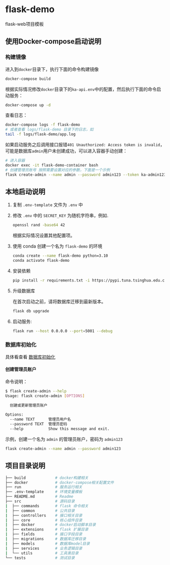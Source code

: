 # flask-demo

flask-web项目模板

## 使用Docker-compose启动说明

### 构建镜像

进入到`docker`目录下，执行下面的命令构建镜像

```bash
docker-compose build
```

根据实际情况修改`docker`目录下的`ka-api.env`中的配置，然后执行下面的命令启动服务：

```bash
docker-compose up -d
```

查看日志：

```bash
docker-compose logs -f flask-demo
# 或者查看 logs/flask-demo 目录下的日志，如
tail -f logs/flask-demo/app.log
```

如果启动服务之后调用接口报错`401 Unauthorized: Access token is invalid`，可能是数据库`admin`用户未创建成功，可以进入容器手动创建：

```bash
# 进入容器
docker exec -it flask-demo-container bash
# 创建管理员账号 按照需要设置对应的参数，下面是一个示例
flask create-admin --name admin --password admin123 --token ka-admin123
```

## 本地启动说明

1. 复制 `.env-template` 文件为 `.env` 中
2. 修改 `.env` 中的 `SECRET_KEY` 为随机字符串，例如.

   ```bash
   openssl rand -base64 42
   ```

   根据实际情况设置其他配置项。

3. 使用 conda 创建一个名为 `flask-demo` 的环境

   ```bash
   conda create --name flask-demo python=3.10
   conda activate flask-demo
   ```

4. 安装依赖

   ```bash
   pip install -r requirements.txt -i https://pypi.tuna.tsinghua.edu.cn/simple/
   ```

5. 升级数据库

   在首次启动之前，请将数据库迁移到最新版本。

   ```bash
   flask db upgrade
   ```

6. 启动服务:

   ```bash
   flask run --host 0.0.0.0 --port=5001 --debug
   ```

### 数据库初始化

具体看查看 [数据库初始化](src/migrations/README.md)

#### 创建管理员账户

命令说明：

```bash
$ flask create-admin --help
Usage: flask create-admin [OPTIONS]
                                   
  创建或更新管理员账户             
                                   
Options:                           
  --name TEXT      管理员用户名
  --password TEXT  管理员密码
  --help           Show this message and exit.

```

示例，创建一个名为 `admin` 的管理员账户，密码为 `admin123`

```bash
flask create-admin --name admin --password admin123
```

## 项目目录说明

```bash
├── build             # docker构建相关
├── docker            # docker-compose相关配置文件
├── run               # 服务运行相关
├── .env-template     # 环境变量模板
├── README.md         # Readme
├── src               # 源码目录
|  ├── commands       # flask 命令相关
|  ├── common         # 公共目录
|  ├── controllers    # 接口相关目录
|  ├── core           # 核心组件目录
|  ├── docker         # docker启动脚本目录
|  ├── extensions     # flask 扩展目录
|  ├── fields         # 接口字段目录
|  ├── migrations     # 数据库迁移目录
|  ├── models         # 数据库model目录
|  ├── services       # 业务逻辑目录
|  └── utils          # 工具类目录
└── tests             # 测试目录

```
